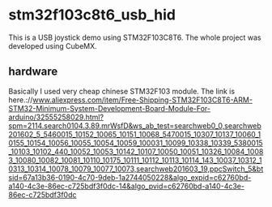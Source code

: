 # stm32f103c8t6_usb_hid

This is a USB joystick demo using STM32F103C8T6.
The whole project was developed using CubeMX.

## hardware
Basically I used very cheap chinese STM32F103 module. The link is
here.://www.aliexpress.com/item/Free-Shipping-STM32F103C8T6-ARM-STM32-Minimum-System-Development-Board-Module-For-arduino/32555258029.html?spm=2114.search0104.3.89.mrWsfD&ws_ab_test=searchweb0_0,searchweb201602_5_5460015_10152_10065_10151_10068_5470015_10307_10137_10060_10155_10154_10056_10055_10054_10059_100031_10099_10338_10339_5380015_10103_10102_440_10052_10053_10142_10107_10050_10051_10326_10084_10083_10080_10082_10081_10110_10175_10111_10112_10113_10114_143_10037_10312_10313_10314_10078_10079_10077_10073,searchweb201603_19,ppcSwitch_5&btsid=67a13b36-0190-4c70-9deb-1a2744050228&algo_expid=c62760bd-a140-4c3e-86ec-c725bdf3f0dc-14&algo_pvid=c62760bd-a140-4c3e-86ec-c725bdf3f0dc



